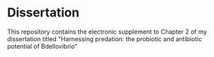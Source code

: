 # Dissertation
This repository contains the electronic supplement to Chapter 2 of my dissertation titled "Harnessing predation: the probiotic and antibiotic potential of Bdellovibrio" 
